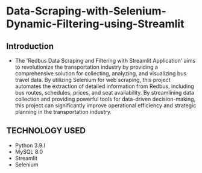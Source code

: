  # Data-Scraping-with-Selenium-Dynamic-Filtering-using-Streamlit
 ## Introduction
* The 'Redbus Data Scraping and Filtering with Streamlit Application' aims to revolutionize the transportation industry by providing a comprehensive solution for 
 collecting, analyzing, and visualizing bus travel data. By utilizing Selenium for web scraping, this project automates the extraction of detailed information from Redbus, including bus routes, schedules, prices,
and seat availability. By streamlining data collection and providing powerful tools for data-driven decision-making, this project can significantly improve operational efficiency and strategic planning in the transportation industry.

## TECHNOLOGY USED
* Python 3.9.I
* MySQL 8.0
* Streamlit
* Selenium
